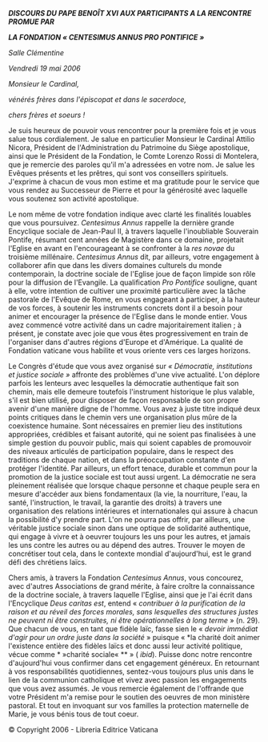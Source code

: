 ***DISCOURS DU PAPE BENOÎT XVI* *AUX PARTICIPANTS A LA RENCONTRE PROMUE PAR***

***LA FONDATION « *CENTESIMUS ANNUS PRO PONTIFICE* »***

*Salle Clémentine*

*Vendredi 19 mai 2006*

*Monsieur le Cardinal,*

*vénérés frères dans l'épiscopat et dans le sacerdoce,*

*chers frères et soeurs !*

Je suis heureux de pouvoir vous rencontrer pour la première fois et je vous salue tous cordialement. Je salue en particulier Monsieur le Cardinal Attilio Nicora, Président de l'Administration du Patrimoine du Siège apostolique, ainsi que le Président de la Fondation, le Comte Lorenzo Rossi di Montelera, que je remercie des paroles qu'il m'a adressées en votre nom. Je salue les Evêques présents et les prêtres, qui sont vos conseillers spirituels. J'exprime à chacun de vous mon estime et ma gratitude pour le service que vous rendez au Successeur de Pierre et pour la générosité avec laquelle vous soutenez son activité apostolique.

Le nom même de votre fondation indique avec clarté les finalités louables que vous poursuivez. *Centesimus Annus* rappelle la dernière grande Encyclique sociale de Jean-Paul II, à travers laquelle l'inoubliable Souverain Pontife, résumant cent années de Magistère dans ce domaine, projetait l'Eglise en avant en l'encourageant à se confronter à la *res novae* du troisième millénaire. *Centesimus Annus* dit, par ailleurs, votre engagement à collaborer afin que dans les divers domaines culturels du monde contemporain, la doctrine sociale de l'Eglise joue de façon limpide son rôle pour la diffusion de l'Evangile. La qualification *Pro Pontifice* souligne, quant à elle, votre intention de cultiver une proximité particulière avec la tâche pastorale de l'Evêque de Rome, en vous engageant à participer, à la hauteur de vos forces, à soutenir les instruments concrets dont il a besoin pour animer et encourager la présence de l'Eglise dans le monde entier. Vous avez commencé votre activité dans un cadre majoritairement italien ; à présent, je constate avec joie que vous êtes progressivement en train de l'organiser dans d'autres régions d'Europe et d'Amérique. La qualité de Fondation vaticane vous habilite et vous oriente vers ces larges horizons.

Le Congrès d'étude que vous avez organisé sur *« *Démocratie, institutions et justice sociale* »* affronte des problèmes d'une vive actualité. L'on déplore parfois les lenteurs avec lesquelles la démocratie authentique fait son chemin, mais elle demeure toutefois l'instrument historique le plus valable, s'il est bien utilisé, pour disposer de façon responsable de son propre avenir d'une manière digne de l'homme. Vous avez à juste titre indiqué deux points critiques dans le chemin vers une organisation plus mûre de la coexistence humaine. Sont nécessaires en premier lieu des institutions appropriées, crédibles et faisant autorité, qui ne soient pas finalisées à une simple gestion du pouvoir public, mais qui soient capables de promouvoir des niveaux articulés de participation populaire, dans le respect des traditions de chaque nation, et dans la préoccupation constante d'en protéger l'identité. Par ailleurs, un effort tenace, durable et commun pour la promotion de la justice sociale est tout aussi urgent. La démocratie ne sera pleinement réalisée que lorsque chaque personne et chaque peuple sera en mesure d'accéder aux biens fondamentaux (la vie, la nourriture, l'eau, la santé, l'instruction, le travail, la garantie des droits) à travers une organisation des relations intérieures et internationales qui assure à chacun la possibilité d'y prendre part. L'on ne pourra pas offrir, par ailleurs, une véritable justice sociale sinon dans une optique de solidarité authentique, qui engage à vivre et à oeuvrer toujours les uns pour les autres, et jamais les uns contre les autres ou au dépend des autres. Trouver le moyen de concrétiser tout cela, dans le contexte mondial d'aujourd'hui, est le grand défi des chrétiens laïcs.

Chers amis, à travers la Fondation *Centesimus Annus*, vous concourez, avec d'autres Associations de grand mérite, à faire croître la connaissance de la doctrine sociale, à travers laquelle l'Eglise, ainsi que je l'ai écrit dans l'Encyclique *Deus caritas est*, entend « *contribuer à la purification de la raison et au réveil des forces morales, sans lesquelles des structures justes ne peuvent ni être construites, ni être opérationnelles à long terme* » (n. 29). Que chacun de vous, en tant que fidèle laïc, fasse sien le « *devoir immédiat d'agir pour un ordre juste dans la société* » puisque « *la charité doit animer l'existence entière des fidèles laïcs et donc aussi leur activité politique, vécue comme * »charité sociale« ** » ( *ibid*). Puisse donc notre rencontre d'aujourd'hui vous confirmer dans cet engagement généreux. En retournant à vos responsabilités quotidiennes, sentez-vous toujours plus unis dans le lien de la communion catholique et vivez avec passion les engagements que vous avez assumés. Je vous remercie également de l'offrande que votre Président m'a remise pour le soutien des oeuvres de mon ministère pastoral. Et tout en invoquant sur vos familles la protection maternelle de Marie, je vous bénis tous de tout coeur.

© Copyright 2006 - Libreria Editrice Vaticana